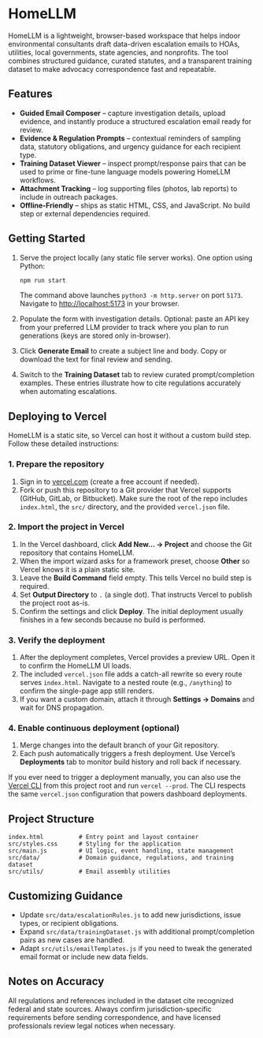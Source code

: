 # HomeLLM

HomeLLM is a lightweight, browser-based workspace that helps indoor environmental consultants draft data-driven escalation emails to HOAs, utilities, local governments, state agencies, and nonprofits. The tool combines structured guidance, curated statutes, and a transparent training dataset to make advocacy correspondence fast and repeatable.

## Features

- **Guided Email Composer** – capture investigation details, upload evidence, and instantly produce a structured escalation email ready for review.
- **Evidence & Regulation Prompts** – contextual reminders of sampling data, statutory obligations, and urgency guidance for each recipient type.
- **Training Dataset Viewer** – inspect prompt/response pairs that can be used to prime or fine-tune language models powering HomeLLM workflows.
- **Attachment Tracking** – log supporting files (photos, lab reports) to include in outreach packages.
- **Offline-Friendly** – ships as static HTML, CSS, and JavaScript. No build step or external dependencies required.

## Getting Started

1. Serve the project locally (any static file server works). One option using Python:

   ```bash
   npm run start
   ```

   The command above launches `python3 -m http.server` on port `5173`. Navigate to [http://localhost:5173](http://localhost:5173) in your browser.

2. Populate the form with investigation details. Optional: paste an API key from your preferred LLM provider to track where you plan to run generations (keys are stored only in-browser).
3. Click **Generate Email** to create a subject line and body. Copy or download the text for final review and sending.
4. Switch to the **Training Dataset** tab to review curated prompt/completion examples. These entries illustrate how to cite regulations accurately when automating escalations.

## Deploying to Vercel

HomeLLM is a static site, so Vercel can host it without a custom build step. Follow these detailed instructions:

### 1. Prepare the repository

1. Sign in to [vercel.com](https://vercel.com) (create a free account if needed).
2. Fork or push this repository to a Git provider that Vercel supports (GitHub, GitLab, or Bitbucket). Make sure the root of the repo includes `index.html`, the `src/` directory, and the provided `vercel.json` file.

### 2. Import the project in Vercel

1. In the Vercel dashboard, click **Add New… → Project** and choose the Git repository that contains HomeLLM.
2. When the import wizard asks for a framework preset, choose **Other** so Vercel knows it is a plain static site.
3. Leave the **Build Command** field empty. This tells Vercel no build step is required.
4. Set **Output Directory** to `.` (a single dot). That instructs Vercel to publish the project root as-is.
5. Confirm the settings and click **Deploy**. The initial deployment usually finishes in a few seconds because no build is performed.

### 3. Verify the deployment

1. After the deployment completes, Vercel provides a preview URL. Open it to confirm the HomeLLM UI loads.
2. The included `vercel.json` file adds a catch-all rewrite so every route serves `index.html`. Navigate to a nested route (e.g., `/anything`) to confirm the single-page app still renders.
3. If you want a custom domain, attach it through **Settings → Domains** and wait for DNS propagation.

### 4. Enable continuous deployment (optional)

1. Merge changes into the default branch of your Git repository.
2. Each push automatically triggers a fresh deployment. Use Vercel’s **Deployments** tab to monitor build history and roll back if necessary.

If you ever need to trigger a deployment manually, you can also use the [Vercel CLI](https://vercel.com/docs/cli/deploy) from this project root and run `vercel --prod`. The CLI respects the same `vercel.json` configuration that powers dashboard deployments.

## Project Structure

```
index.html          # Entry point and layout container
src/styles.css      # Styling for the application
src/main.js         # UI logic, event handling, state management
src/data/           # Domain guidance, regulations, and training dataset
src/utils/          # Email assembly utilities
```

## Customizing Guidance

- Update `src/data/escalationRules.js` to add new jurisdictions, issue types, or recipient obligations.
- Expand `src/data/trainingDataset.js` with additional prompt/completion pairs as new cases are handled.
- Adapt `src/utils/emailTemplates.js` if you need to tweak the generated email format or include new data fields.

## Notes on Accuracy

All regulations and references included in the dataset cite recognized federal and state sources. Always confirm jurisdiction-specific requirements before sending correspondence, and have licensed professionals review legal notices when necessary.
